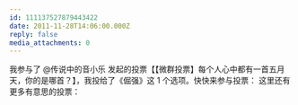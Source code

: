 ```yaml
---
id: 111137527879443422
date: 2011-11-28T14:06:00.000Z
reply: false
media_attachments: 0
---
```


我参与了 @传说中的音小乐 发起的投票【【微群投票】每个人心中都有一首五月天，你的是哪首？】，我投给了《倔强》这 1 个选项。快快来参与投票： 这里还有更多有意思的投票： ​​​​

